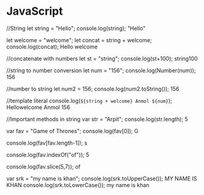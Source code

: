 # JavaScript

//String 
let string = "Hello";
console.log(string);
"Hello"

let welcome = "welcome";
let concat = string + welcome;
console.log(concat);
Hello welcome

//concatenate with numbers
let st = "string";
console.log(st+100);
string100

//string to number conversion
let num = "156";
console.log(Number(num));
156

//number to string
let num2 = 156;
console.log(num2.toString());
156

//template literal
console.log(`${string + welcome} Anmol ${num}`);
Hellowelcome Anmol 156

//Important methods in string
var str = "Arpit";
console.log(str.length);
5

var fav = "Game of Thrones";
console.log(fav[0]);
G

console.log(fav[fav.length-1]);
s

console.log(fav.indexOf("of"));
5

console.log(fav.slice(5,7));
of

var srk = "my name is khan";
console.log(srk.toUpperCase());
MY NAME IS KHAN
console.log(srk.toLowerCase());
my name is khan







